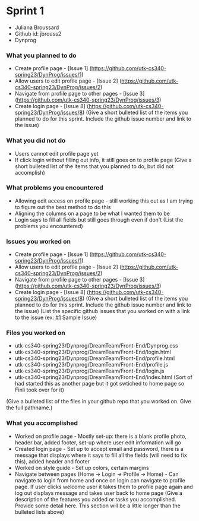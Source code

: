 # Sprint 1 
* Juliana Broussard
* Github id: jbrouss2
* Dynprog

### What you planned to do
* Create profile page - [Issue 1] (https://github.com/utk-cs340-spring23/DynProg/issues/1)
* Allow users to edit profile page - [Issue 2] (https://github.com/utk-cs340-spring23/DynProg/issues/2)
* Navigate from profile page to other pages - [Issue 3] (https://github.com/utk-cs340-spring23/DynProg/issues/3)
* Create login page - [Issue 8] (https://github.com/utk-cs340-spring23/DynProg/issues/8)
(Give a short bulleted list of the items you planned to do for this sprint. Include the github issue number and link to the issue)

### What you did not do
* Users cannot edit profile page yet
* If click login without filling out info, it still goes on to profile page
(Give a short bulleted list of the items that you planned to do, but did not accomplish)

### What problems you encountered
* Allowing edit access on profile page - still working this out as I am trying to figure out the best method to do this
* Aligning the columns on a page to be what I wanted them to be 
* Login says to fill all fields but still goes through even if don't
(List the problems you encountered)

### Issues you worked on
* Create profile page - [Issue 1] (https://github.com/utk-cs340-spring23/DynProg/issues/1)
* Allow users to edit profile page - [Issue 2] (https://github.com/utk-cs340-spring23/DynProg/issues/2)
* Navigate from profile page to other pages - [Issue 3] (https://github.com/utk-cs340-spring23/DynProg/issues/3)
* Create login page - [Issue 8] (https://github.com/utk-cs340-spring23/DynProg/issues/8)
(Give a short bulleted list of the items you planned to do for this sprint. Include the github issue number and link to the issue)
(List the specific github issues that you worked on with a link to the issue (ex: [#1](https://github.com/utk-cs340-fall22/ClassInfo/issues/1) Sample Issue)

### Files you worked on
* utk-cs340-spring23/Dynprog/DreamTeam/Front-End/Dynprog.css
* utk-cs340-spring23/Dynprog/DreamTeam/Front-End/login.html
* utk-cs340-spring23/Dynprog/DreamTeam/Front-End/profile.html
* utk-cs340-spring23/Dynprog/DreamTeam/Front-End/profile.js
* utk-cs340-spring23/Dynprog/DreamTeam/Front-End/login.js
* utk-cs340-spring23/Dynprog/DreamTeam/Front-End/index.html (Sort of had started this as another page but it got swtiched to home page so Finli took over for it)

(Give a bulleted list of the files in your github repo that you worked on. Give the full pathname.)

### What you accomplished
* Worked on profile page - Mostly set-up: there is a blank profile photo, header bar, added footer, set-up where user edit information will go
* Created login page - Set up to accept email and password, there is a message that displays where it says to fill all the fields (will need to fix this), added header and footer
* Worked on style guide - Set up colors, certain margins
* Navigate between pages (Home -> Login -> Profile -> Home) - Can navigate to login from home and once on login can navigate to profile page. If user clicks welcome user it takes them to profile page again and log out displays message and takes user back to home page
(Give a description of the features you added or tasks you accomplished. Provide some detail here. This section will be a little longer than the bulleted lists above) 
